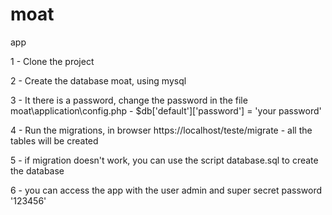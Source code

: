 # moat
app

1 - Clone the project

2 - Create the database moat, using mysql

3 - It there is a password, change the password in the file moat\application\config.php  - $db['default']['password'] = 'your password'

4 - Run the migrations, in browser https://localhost/teste/migrate - all the tables will be created  
    
5 - if migration doesn't work, you can use the script database.sql to create the database

6 - you can access the app with the user admin and super secret password '123456'
